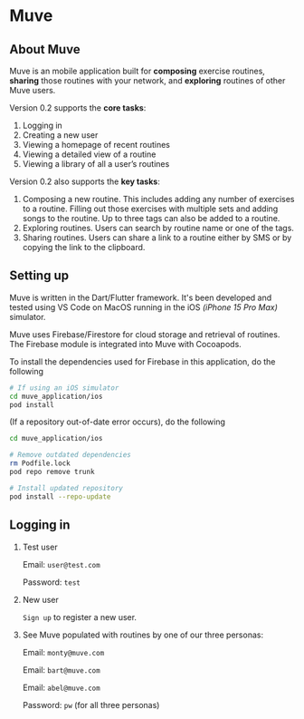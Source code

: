 # Muve

## About Muve
Muve is an mobile application built for **composing** exercise routines, **sharing** those routines with your network, and **exploring** routines of other Muve users.

Version 0.2 supports the **core tasks**:
1. Logging in
2. Creating a new user
2. Viewing a homepage of recent routines
3. Viewing a detailed view of a routine
4. Viewing a library of all a user’s routines

Version 0.2 also supports the **key tasks**:
1. Composing a new routine. This includes adding any number of exercises to a routine. Filling out those exercises with multiple sets and adding songs to the routine. Up to three tags can also be added to a routine.
2. Exploring routines. Users can search by routine name or one of the tags.
3. Sharing routines. Users can share a link to a routine either by SMS or by copying the link to the clipboard.

## Setting up

Muve is written in the Dart/Flutter framework. It's been developed and tested using VS Code on MacOS running in the iOS *(iPhone 15 Pro Max)* simulator.

Muve uses Firebase/Firestore for cloud storage and retrieval of routines. The Firebase module is integrated into Muve with Cocoapods. 

To install the dependencies used for Firebase in this application, do the following

```bash
# If using an iOS simulator
cd muve_application/ios
pod install

```
(If a repository out-of-date error occurs), do the following
```bash
cd muve_application/ios

# Remove outdated dependencies 
rm Podfile.lock
pod repo remove trunk

# Install updated repository
pod install --repo-update

```

## Logging in

1. Test user

    Email: `user@test.com`

    Password: `test`

2. New user
    
    `Sign up` to register a new user.

3. See Muve populated with routines by one of our three personas:

    Email: `monty@muve.com`

    Email: `bart@muve.com`

    Email: `abel@muve.com`

    Password: `pw` (for all three personas)
